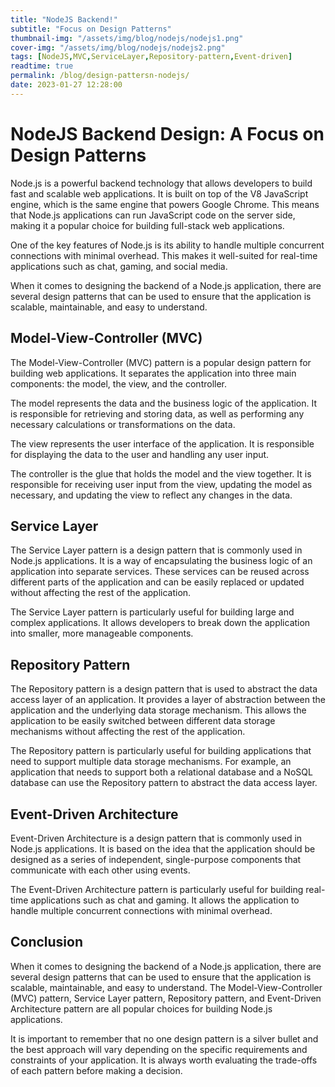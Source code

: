 ```yaml
---
title: "NodeJS Backend!"
subtitle: "Focus on Design Patterns"
thumbnail-img: "/assets/img/blog/nodejs/nodejs1.png"
cover-img: "/assets/img/blog/nodejs/nodejs2.png"
tags: [NodeJS,MVC,ServiceLayer,Repository-pattern,Event-driven]
readtime: true
permalink: /blog/design-pattersn-nodejs/
date: 2023-01-27 12:28:00
---
```

# NodeJS Backend Design: A Focus on Design Patterns

Node.js is a powerful backend technology that allows developers to build fast and scalable web applications. It is built on top of the V8 JavaScript engine, which is the same engine that powers Google Chrome. This means that Node.js applications can run JavaScript code on the server side, making it a popular choice for building full-stack web applications.

One of the key features of Node.js is its ability to handle multiple concurrent connections with minimal overhead. This makes it well-suited for real-time applications such as chat, gaming, and social media.

When it comes to designing the backend of a Node.js application, there are several design patterns that can be used to ensure that the application is scalable, maintainable, and easy to understand.

## Model-View-Controller (MVC)

The Model-View-Controller (MVC) pattern is a popular design pattern for building web applications. It separates the application into three main components: the model, the view, and the controller.

The model represents the data and the business logic of the application. It is responsible for retrieving and storing data, as well as performing any necessary calculations or transformations on the data.

The view represents the user interface of the application. It is responsible for displaying the data to the user and handling any user input.

The controller is the glue that holds the model and the view together. It is responsible for receiving user input from the view, updating the model as necessary, and updating the view to reflect any changes in the data.

## Service Layer

The Service Layer pattern is a design pattern that is commonly used in Node.js applications. It is a way of encapsulating the business logic of an application into separate services. These services can be reused across different parts of the application and can be easily replaced or updated without affecting the rest of the application.

The Service Layer pattern is particularly useful for building large and complex applications. It allows developers to break down the application into smaller, more manageable components.

## Repository Pattern

The Repository pattern is a design pattern that is used to abstract the data access layer of an application. It provides a layer of abstraction between the application and the underlying data storage mechanism. This allows the application to be easily switched between different data storage mechanisms without affecting the rest of the application.

The Repository pattern is particularly useful for building applications that need to support multiple data storage mechanisms. For example, an application that needs to support both a relational database and a NoSQL database can use the Repository pattern to abstract the data access layer.

## Event-Driven Architecture

Event-Driven Architecture is a design pattern that is commonly used in Node.js applications. It is based on the idea that the application should be designed as a series of independent, single-purpose components that communicate with each other using events.

The Event-Driven Architecture pattern is particularly useful for building real-time applications such as chat and gaming. It allows the application to handle multiple concurrent connections with minimal overhead.

## Conclusion

When it comes to designing the backend of a Node.js application, there are several design patterns that can be used to ensure that the application is scalable, maintainable, and easy to understand. The Model-View-Controller (MVC) pattern, Service Layer pattern, Repository pattern, and Event-Driven Architecture pattern are all popular choices for building Node.js applications.

It is important to remember that no one design pattern is a silver bullet and the best approach will vary depending on the specific requirements and constraints of your application. It is always worth evaluating the trade-offs of each pattern before making a decision.
